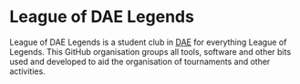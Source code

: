# League of DAE Legends

League of DAE Legends is a student club in [DAE](https://www.digitalartsandentertainment.be/) for everything League of Legends. This GitHub organisation groups all tools, software and other bits used and developed to aid the organisation of tournaments and other activities.
